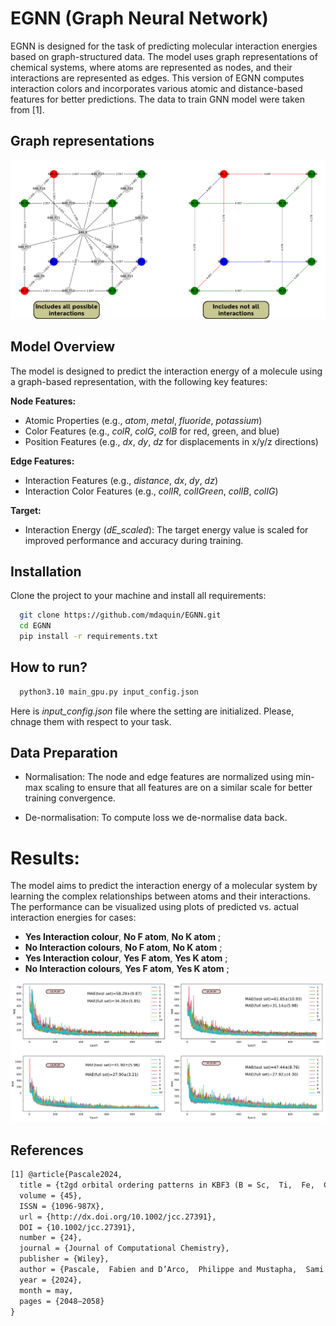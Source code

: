 # EGNN (Graph Neural Network)

EGNN is designed for the task of predicting molecular interaction energies based on graph-structured data. The model uses graph representations of chemical systems, where atoms are represented as nodes, and their interactions are represented as edges. This version of EGNN computes interaction colors and incorporates various atomic and distance-based features for better predictions. The data to train GNN model were taken from [1]. 


## Graph representations 

<div align="center">
<img src="https://github.com/mdaquin/EGNN/blob/main/EGNN_logo.png?raw=true">
</div>

## Model Overview

The model is designed to predict the interaction energy of a molecule using a graph-based representation, with the following key features:

**Node Features:**
- Atomic Properties (e.g., *atom*, *metal*, *fluoride*, *potassium*)
- Color Features (e.g., *colR*, *colG*, *colB* for red, green, and blue)
- Position Features (e.g., *dx*, *dy*, *dz* for  displacements in x/y/z directions)

**Edge Features:**
- Interaction Features (e.g., *distance*, *dx*, *dy*, *dz*)
- Interaction Color Features (e.g., *colIR*, *colIGreen*, *colIB*, *colIG*)

**Target:**
- Interaction Energy (*dE_scaled*): The target energy value is scaled for improved performance and accuracy during training.

## Installation 
Clone the project to your machine and install all requirements:
```bash
  git clone https://github.com/mdaquin/EGNN.git
  cd EGNN
  pip install -r requirements.txt
```
## How to run?  
```bash
  python3.10 main_gpu.py input_config.json
```
Here is *input_config.json* file where the setting are initialized. Please, chnage them with respect to your task. 

## Data Preparation 

- Normalisation: The node and edge features are normalized using min-max scaling to ensure that all features are on a similar scale for better training convergence. 

- De-normalisation: To compute loss we de-normalise data back. 

# Results: 

The model aims to predict the interaction energy of a molecular system by learning the complex relationships between atoms and their interactions. The performance can be visualized using plots of predicted vs. actual interaction energies for cases: 

- **Yes Interaction colour**, **No F atom**, **No K atom** ; 
- **No Interaction colours**, **No F atom**, **No K atom** ; 
- **Yes Interaction colour**, **Yes F atom**, **Yes K atom** ; 
- **No Interaction colours**, **Yes F atom**, **Yes K atom** ;


<div align="center">
<img src="https://github.com/mdaquin/EGNN/blob/main/results_mae.png?raw=true">
</div>

## References
```txt
[1] @article{Pascale2024,
  title = {t2gd orbital ordering patterns in KBF3 (B = Sc,  Ti,  Fe,  Co) perovskites},
  volume = {45},
  ISSN = {1096-987X},
  url = {http://dx.doi.org/10.1002/jcc.27391},
  DOI = {10.1002/jcc.27391},
  number = {24},
  journal = {Journal of Computational Chemistry},
  publisher = {Wiley},
  author = {Pascale,  Fabien and D’Arco,  Philippe and Mustapha,  Sami and Dovesi,  Roberto},
  year = {2024},
  month = may,
  pages = {2048–2058}
}
```
